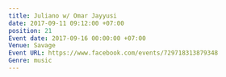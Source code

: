 ```yaml
---
title: Juliano w/ Omar Jayyusi
date: 2017-09-11 09:12:00 +07:00
position: 21
Event date: 2017-09-16 00:00:00 +07:00
Venue: Savage
Event URL: https://www.facebook.com/events/729718313879348
Genre: music
---
```



